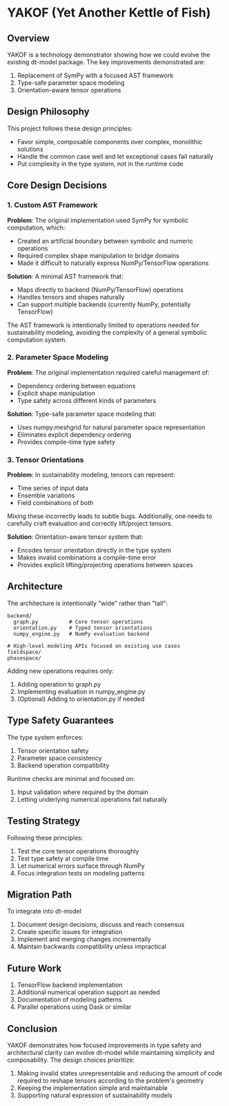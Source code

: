 # YAKOF (Yet Another Kettle of Fish)

## Overview

YAKOF is a technology demonstrator showing how we could evolve the existing
dt-model package. The key improvements demonstrated are:

1. Replacement of SymPy with a focused AST framework
2. Type-safe parameter space modeling
3. Orientation-aware tensor operations

## Design Philosophy

This project follows these design principles:

- Favor simple, composable components over complex, monolithic solutions
- Handle the common case well and let exceptional cases fail naturally
- Put complexity in the type system, not in the runtime code

## Core Design Decisions

### 1. Custom AST Framework

**Problem**: The original implementation used SymPy for symbolic computation, which:

- Created an artificial boundary between symbolic and numeric operations
- Required complex shape manipulation to bridge domains
- Made it difficult to naturally express NumPy/TensorFlow operations

**Solution**: A minimal AST framework that:

- Maps directly to backend (NumPy/TensorFlow) operations
- Handles tensors and shapes naturally
- Can support multiple backends (currently NumPy, potentially TensorFlow)

The AST framework is intentionally limited to operations needed for sustainability
modeling, avoiding the complexity of a general symbolic computation system.

### 2. Parameter Space Modeling

**Problem**: The original implementation required careful management of:
- Dependency ordering between equations
- Explicit shape manipulation
- Type safety across different kinds of parameters

**Solution**: Type-safe parameter space modeling that:
- Uses numpy.meshgrid for natural parameter space representation
- Eliminates explicit dependency ordering
- Provides compile-time type safety

### 3. Tensor Orientations

**Problem**: In sustainability modeling, tensors can represent:
- Time series of input data
- Ensemble variations
- Field combinations of both

Mixing these incorrectly leads to subtle bugs. Additionally, one needs
to carefully craft evaluation and correctly lift/project tensors.

**Solution**: Orientation-aware tensor system that:
- Encodes tensor orientation directly in the type system
- Makes invalid combinations a compile-time error
- Provides explicit lifting/projecting operations between spaces

## Architecture

The architecture is intentionally "wide" rather than "tall":

```
backend/
  graph.py          # Core tensor operations
  orientation.py    # Typed tensor orientations
  numpy_engine.py   # NumPy evaluation backend

# High-level modeling APIs focused on existing use cases
fieldspace/
phasespace/
```

Adding new operations requires only:
1. Adding operation to graph.py
2. Implementing evaluation in numpy_engine.py
3. (Optional) Adding to orientation.py if needed

## Type Safety Guarantees

The type system enforces:
1. Tensor orientation safety
2. Parameter space consistency
3. Backend operation compatibility

Runtime checks are minimal and focused on:
1. Input validation where required by the domain
2. Letting underlying numerical operations fail naturally

## Testing Strategy

Following these principles:
1. Test the core tensor operations thoroughly
2. Test type safety at compile time
3. Let numerical errors surface through NumPy
4. Focus integration tests on modeling patterns

## Migration Path

To integrate into dt-model
1. Document design decisions, discuss and reach consensus
2. Create specific issues for integration
3. Implement and merging changes incrementally
4. Maintain backwards compatibility unless impractical

## Future Work

1. TensorFlow backend implementation
2. Additional numerical operation support as needed
3. Documentation of modeling patterns
4. Parallel operations using Dask or similar

## Conclusion

YAKOF demonstrates how focused improvements in type safety and architectural clarity
can evolve dt-model while maintaining simplicity and composability. The design choices
prioritize:

1. Making invalid states unrepresentable and reducing the amount of code
required to reshape tensors according to the problem's geometry
2. Keeping the implementation simple and maintainable
3. Supporting natural expression of sustainability models
